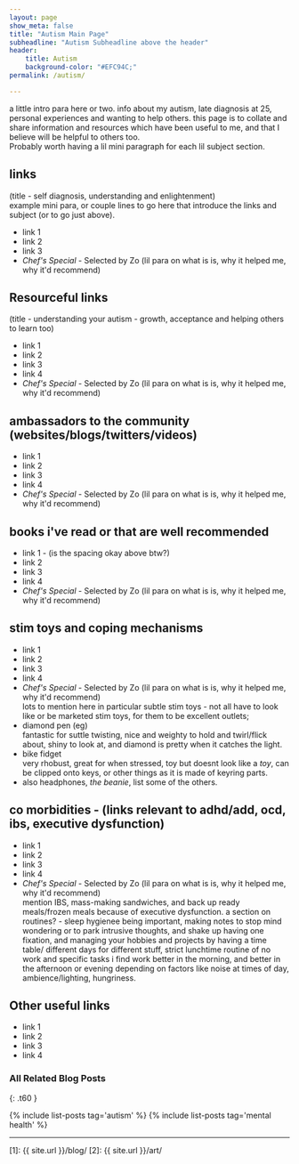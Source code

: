 ```yaml
---
layout: page
show_meta: false
title: "Autism Main Page"
subheadline: "Autism Subheadline above the header"
header:
    title: Autism
    background-color: "#EFC94C;"
permalink: /autism/

---
```

a little intro para here or two. info about my autism, late diagnosis at 25, personal experiences and wanting to help others. this page is to collate and share information and resources which have been useful to me, and that I believe will be helpful to others too. <br/>Probably worth having a lil mini paragraph for each lil subject section.



## links 
(title - self diagnosis, understanding and enlightenment)<br/>
example mini para, or couple lines to go here that introduce the links and subject (or to go just above).
* link 1
* link 2
* link 3
* *Chef's Special* - Selected by Zo (lil para on what is is, why it helped me, why it'd recommend)


## Resourceful links 
(title - understanding your autism - growth, acceptance and helping others to learn too)

* link 1
* link 2
* link 3
* link 4
* *Chef's Special* - Selected by Zo (lil para on what is is, why it helped me, why it'd recommend)


## ambassadors to the community (websites/blogs/twitters/videos)

* link 1
* link 2
* link 3
* link 4
* *Chef's Special* - Selected by Zo (lil para on what is is, why it helped me, why it'd recommend)


## books i've read or that are well recommended
* link 1 - (is the spacing okay above btw?)
* link 2
* link 3
* link 4
* *Chef's Special* - Selected by Zo (lil para on what is is, why it helped me, why it'd recommend)


## stim toys and coping mechanisms 

* link 1
* link 2
* link 3
* link 4
* *Chef's Special* - Selected by Zo (lil para on what is is, why it helped me, why it'd recommend)<br> lots to mention here in particular subtle stim toys - not all have to look like or be marketed stim toys, for them to be excellent outlets;
* diamond pen (eg) <br/> fantastic for suttle twisting, nice and weighty to hold and twirl/flick about, shiny to look at, and diamond is pretty when it catches the light. 
* bike fidget <br/> very rhobust, great for when stressed, toy but doesnt look like a *toy*, can be clipped onto keys, or other things as it is made of keyring parts. 
* also headphones, *the beanie*, list some of the others.


## co morbidities - (links relevant to adhd/add, ocd, ibs, executive dysfunction)

* link 1
* link 2
* link 3
* link 4
* *Chef's Special* - Selected by Zo (lil para on what is is, why it helped me, why it'd recommend) <br/> mention IBS, mass-making sandwiches, and back up ready meals/frozen meals because of executive dysfunction. a section on routines? -  sleep hygienee being important, making notes to stop mind wondering or to park intrusive thoughts, and shake up having one fixation, and managing your hobbies and projects by having a time table/ different days for different stuff, strict lunchtime routine of no work and specific tasks i find work better in the morning, and better in the afternoon or evening depending on factors like noise at times of day, ambience/lighting, hungriness.


## Other useful links

* link 1
* link 2
* link 3
* link 4


### All Related Blog Posts
{: .t60 }

{% include list-posts tag='autism' %}
{% include list-posts tag='mental health' %}


---


[1]: {{ site.url }}/blog/
 [2]: {{ site.url }}/art/
